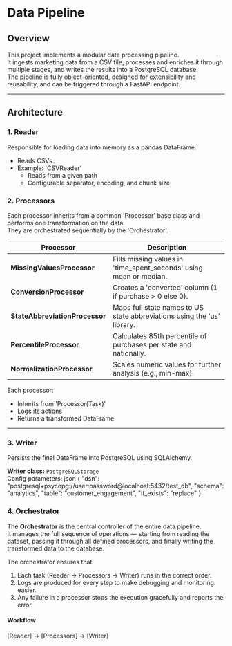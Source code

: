 # Data Pipeline

## Overview
This project implements a modular data processing pipeline.  
It ingests marketing data from a CSV file, processes and enriches it through multiple stages, and writes the results into a PostgreSQL database.  
The pipeline is fully object-oriented, designed for extensibility and reusability, and can be triggered through a FastAPI endpoint.

---

## Architecture

### 1. Reader
Responsible for loading data into memory as a pandas DataFrame.  
- Reads CSVs.
- Example: 'CSVReader'  
  - Reads from a given path  
  - Configurable separator, encoding, and chunk size

### 2. Processors
Each processor inherits from a common 'Processor' base class and performs one transformation on the data.  
They are orchestrated sequentially by the 'Orchestrator'.

| Processor | Description |
|------------|--------------|
| **MissingValuesProcessor** | Fills missing values in 'time_spent_seconds' using mean or median. |
| **ConversionProcessor** | Creates a 'converted' column (1 if purchase > 0 else 0). |
| **StateAbbreviationProcessor** | Maps full state names to US state abbreviations using the 'us' library. |
| **PercentileProcessor** | Calculates 85th percentile of purchases per state and nationally. |
| **NormalizationProcessor** | Scales numeric values for further analysis (e.g., min-max). |

Each processor:
- Inherits from 'Processor(Task)'
- Logs its actions
- Returns a transformed DataFrame

---

### 3. Writer
Persists the final DataFrame into PostgreSQL using SQLAlchemy.

**Writer class:** `PostgreSQLStorage`  
Config parameters:
 json
{
  "dsn": "postgresql+psycopg://user:password@localhost:5432/test_db",
  "schema": "analytics",
  "table": "customer_engagement",
  "if_exists": "replace"
}

### 4. Orchestrator

The **Orchestrator** is the central controller of the entire data pipeline.  
It manages the full sequence of operations — starting from reading the dataset, passing it through all defined processors, and finally writing the transformed data to the database.

The orchestrator ensures that:
1. Each task (Reader → Processors → Writer) runs in the correct order.  
2. Logs are produced for every step to make debugging and monitoring easier.  
3. Any failure in a processor stops the execution gracefully and reports the error.

####  Workflow
[Reader] → [Processors] → [Writer]
